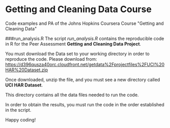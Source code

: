 Getting and Cleaning Data Course
================================

Code examples and PA of the Johns Hopkins Coursera Course "Getting and Cleaning Data"


###run_analysis.R
The script *run_analysis.R* contains the reproducible code in R for the Peer Assessment **Getting and Cleaning Data Project**.

You must download the Data set to your working directory in order to reproduce the code. Please download from:
https://d396qusza40orc.cloudfront.net/getdata%2Fprojectfiles%2FUCI%20HAR%20Dataset.zip

Once downloaded, unzip the file, and you must see a new directory called **UCI HAR Dataset**.

This directory contains all the data files needed to run the code.

In order to obtain the results, you must run the code in the order established in the script.

Happy coding!
